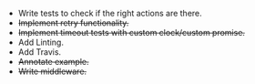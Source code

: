 * Write tests to check if the right actions are there.
* ~~Implement retry functionality.~~
* ~~Implement timeout tests with custom clock/custom promise.~~
* Add Linting.
* Add Travis.
* ~~Annotate example.~~
* ~~Write middleware.~~
